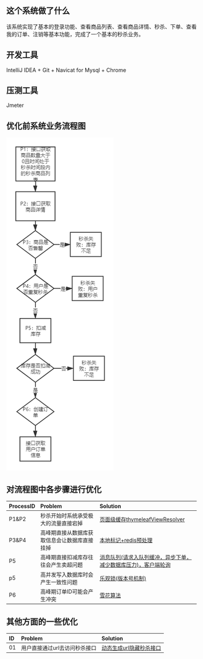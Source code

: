 ## 这个系统做了什么
该系统实现了基本的登录功能、查看商品列表、查看商品详情、秒杀、下单、查看我的订单、注销等基本功能，完成了一个基本的秒杀业务。
## 开发工具
IntelliJ IDEA + Git + Navicat for Mysql + Chrome
## 压测工具
Jmeter
## 优化前系统业务流程图
![业务流程图](https://github.com/sunyahao/secspike/blob/master/src/main/resources/static/img/%E7%A7%92%E6%9D%80%E4%B8%9A%E5%8A%A1%E9%80%BB%E8%BE%91.png "业务流程图")
## 对流程图中各步骤进行优化
|ProcessID   |Problem   |Solution   |
| :------------ | :------------ | :------------ |
|P1&P2   |秒杀开始时系统承受极大的流量直接宕掉   |[页面级缓存thymeleafViewResolver](http://github "页面级缓存thymeleafViewResolver")   |
|P3&P4   |高峰期直接从数据库获取信息会让数据库直接挂掉   |[本地标记+redis预处理](http://1 "redis对象缓存")   |
|P5   |高峰期直接扣减库存往往会产生卖超问题   |[消息队列(请求入队列缓冲，异步下单，减少数据库压力)，客户端轮询](http://1 "消息队列")   |
|p5   |高并发写入数据库时会产生一致性问题   |[乐观锁(版本号机制)](http://1 "乐观锁(版本号机制)")   |
|P6   |高峰期订单ID可能会产生冲突   |[雪花算法](http://1 "雪花算法")   |
## 其他方面的一些优化
|ID   |Problem   |Solution   |
| :------------ | :------------ | :------------ |
|01   |用户直接通过url去访问秒杀接口   |[动态生成url隐藏秒杀接口](http://1 "动态生成url隐藏秒杀接口")   |